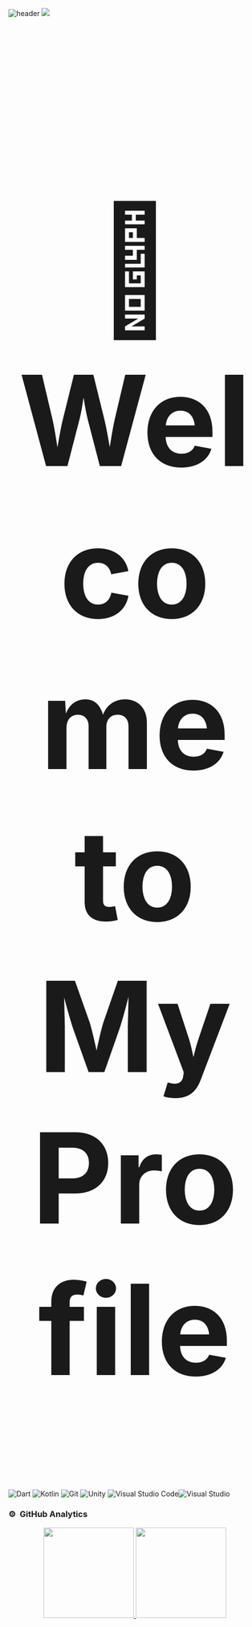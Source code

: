 ![header](https://capsule-render.vercel.app/api?type=waving&color=570681&height=220&section=header&text=Rastta%20イルハム&fontSize=60&animation=fadeIn&fontAlignY=38&desc=%20Software%20and%20Web%20Developer&descAlignY=51&descAlign=62)
<img src="https://user-images.githubusercontent.com/73097560/115834477-dbab4500-a447-11eb-908a-139a6edaec5c.gif">
<h1 align="center" style="font-size:250px">👋 Welcome to My Profile</h1>

![Dart](https://img.shields.io/badge/Dart-280137?style=flat&logo=Dart&logoColor=007ACC)&nbsp;![Kotlin](https://img.shields.io/badge/Kotlin-280137?style=flat&logo=Kotlin)&nbsp;![Git](https://img.shields.io/badge/-Git-280137?style=flat&logo=git)&nbsp;![Unity](https://img.shields.io/badge/-Unity-280137?style=flat&logo=unity)&nbsp;![Visual Studio Code](https://img.shields.io/badge/-Visual%20Studio%20Code-280137?style=flat&logo=visual-studio-code&logoColor=007ACC)![Visual Studio](https://img.shields.io/badge/-Visual%20Studio-280137?style=flat&logo=visual-studio&logoColor=450c91)

### ⚙️ &nbsp;GitHub Analytics
<p align="center" class="d-flex justify-content-center align-items-center">
  <a href="https://github.com/Rastta">
  <img height="180em" src="https://github-readme-stats-eight-theta.vercel.app/api?username=Rastta&show_icons=true&theme=omni&include_all_commits=true&count_private=true"/>

<img height="180em" src="https://github-readme-stats-eight-theta.vercel.app/api/top-langs/?username=Failzuma&layout=compact&langs_count=8&theme=omni"/>

  </a>
</p>

<!--
**Rastta/Rastta** is a ✨ _special_ ✨ repository because its `README.md` (this file) appears on your GitHub profile.

Here are some ideas to get you started:

- 🔭 I’m currently working on ...
- 🌱 I’m currently learning ...
- 👯 I’m looking to collaborate on ...
- 🤔 I’m looking for help with ...
- 💬 Ask me about ...
- 📫 How to reach me: ...
- 😄 Pronouns: ...
- ⚡ Fun fact: ...
-->
